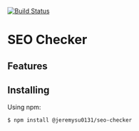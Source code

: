 [![Build Status](https://travis-ci.org/jeremysu0131/seo-checker.svg?branch=master)](https://travis-ci.org/jeremysu0131/seo-checker)

# SEO Checker

## Features

## Installing

Using npm:

```bash
$ npm install @jeremysu0131/seo-checker
```
